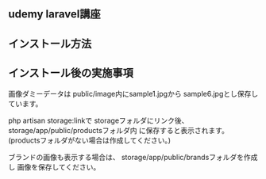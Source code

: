 ## udemy laravel講座

## インストール方法

## インストール後の実施事項

画像ダミーデータは
public/image内にsample1.jpgから
sample6.jpgとし保存しています。

php artisan storage:linkで
storageフォルダにリンク後、
storage/app/public/productsフォルダ内
に保存すると表示されます。
(productsフォルダがない場合は作成してください。)


ブランドの画像も表示する場合は、
storage/app/public/brandsフォルダを作成し
画像を保存してください。
